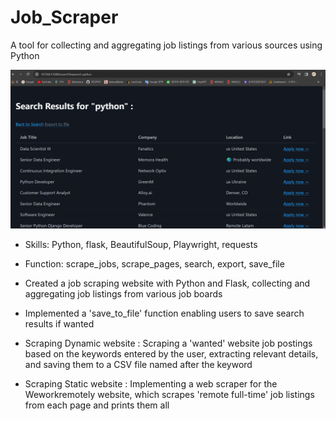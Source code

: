 # Job_Scraper
A tool for collecting and aggregating job listings from various sources using Python

![Web development screen](https://github.com/saetbyeolL/Job_Scraper/raw/master/jobScraper.png)

- Skills: Python, flask, BeautifulSoup, Playwright, requests
- Function: scrape_jobs, scrape_pages, search, export, save_file

- Created a job scraping website with Python and Flask, collecting and aggregating job listings from various job boards
- Implemented a 'save_to_file' function enabling users to save search results if wanted
- Scraping Dynamic website : Scraping a 'wanted' website job postings based on the keywords entered by the user, extracting relevant details, and saving them to a CSV file named after the keyword
- Scraping Static website : Implementing a web scraper for the Weworkremotely website, which scrapes 'remote full-time' job listings from each page and prints them all
